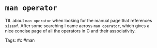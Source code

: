 # `man operator`

TIL about `man operator` when looking for the manual page that references
`sizeof`. After some searching I came across `man operator`, which gives
a nice concise page of all the operators in C and their associativity.

Tags:
	#c #man
